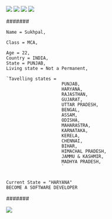 <a href="https://www.youtube.com/@HistoricalMania"><img src="https://img.shields.io/badge/YouTube-FF0000?style=for-the-badge&logo=youtube&logoColor=white"></a>
<a href="https://t.me/CREATIVITY_MAMBA" > <img src="https://img.shields.io/badge/Telegram-1877F2?style=for-the-badge&logo=Telegram&logoColor=white" ></a>
<a href="https://www.instagram.com/Sukhpalinsta/"> <img src="https://img.shields.io/badge/Instagram-E4405F?style=for-the-badge&logo=instagram&logoColor=white"></a>
<a href="https://m.twitter.com/SukhiKherera" > <img src="https://img.shields.io/badge/Twitter-1DA1F2?style=for-the-badge&logo=twitter&logoColor=white"> </a>


#######
```
Name = Sukhpal,

Class = MCA,

Age = 22,
Country = INDIA,
State = PUNJAB,
Living state = Not a Permanent,

`Tavelling states =  
                     PUNJAB,
                     HARYANA,
                     RAJASTHAN,
                     GUJARAT,
                     UTTAR PRADESH,
                     BENGAL,
                     ASSAM,
                     ODISHA,
                     MAHARASTRA,
                     KARNATAKA,
                     KERELA,
                     CHENNAI,
                     BIHAR,
                     HIMACHAL PRADESH,
                     JAMMU & KASHMIR,
                     MADHYA PRADESH,
                     `
                    

Current State = "HARYANA"
BECOME A SOFTWARE DEVELOPER
```

#######

<a href="https://github.com/FantasticSukhi/FantasticSukhi" ><img src="https://komarev.com/ghpvc/?username=FantasticSukhi&color=blueviolet&style=flat-square" ></a>
